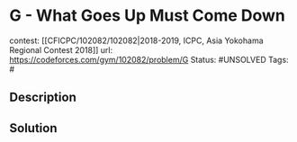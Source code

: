 # G - What Goes Up Must Come Down

contest: [[CFICPC/102082/102082|2018-2019, ICPC, Asia Yokohama Regional Contest 2018]]
url: https://codeforces.com/gym/102082/problem/G
Status: #UNSOLVED
Tags: #

## Description

## Solution


